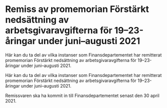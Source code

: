 # Remiss av promemorian Förstärkt nedsättning av arbetsgivaravgifterna för 19–23-åringar under juni–augusti 2021

Här kan du ta del av vilka instanser som Finansdepartementet har remitterat promemorian Förstärkt nedsättning av arbetsgivaravgifterna för 19–23-åringar under juni–augusti 2021.

Här kan du ta del av vilka instanser som Finansdepartementet har remitterat promemorian Förstärkt nedsättning av arbetsgivaravgifterna för 19–23-åringar under juni–augusti 2021.

Remissvaren ska ha kommit in till Finansdepartementet senast den 30 april 2021.
